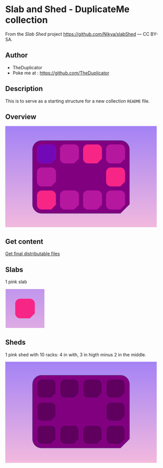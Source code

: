 # Slab and Shed - DuplicateMe collection

From the <em>Slab Shed</em> project <a xmlns:dct="http://purl.org/dc/terms/" href="https://github.com/Nikya/slabShed" rel="dct:source">https://github.com/Nikya/slabShed</a> — CC BY-SA.

## Author

- TheDuplicator
- Poke me at : https://github.com/TheDuplicator

## Description

This is to serve as a starting structure for a new collection `README` file.

## Overview

![Main overview](overview1.png "the main overview of this Slab collection")

## Get content

[Get final distributable files](distributable)

## Slabs

1 pink slab

![Pink Slab](slab_duplicateMe_pink.png)

## Sheds

1 pink shed with 10 racks: 4 in with, 3 in higth minus 2 in the middle.

![Pink Shed](shed_10_4x3_duplicateMe_pink.png)
